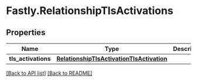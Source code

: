 # Fastly.RelationshipTlsActivations

## Properties

Name | Type | Description | Notes
------------ | ------------- | ------------- | -------------
**tls_activations** | [**RelationshipTlsActivationTlsActivation**](RelationshipTlsActivationTlsActivation.md) |  | [optional] 


[[Back to API list]](../../README.md#endpoints) [[Back to README]](../../README.md)
